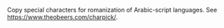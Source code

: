 Copy special characters for romanization of Arabic-script languages. See https://www.theobeers.com/charpick/.
